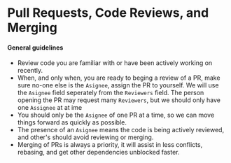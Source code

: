 # Pull Requests, Code Reviews, and Merging

#### General guidelines
- Review code you are familiar with or have been actively working on recently.
- When, and only when, you are ready to beging a review of a PR, make sure no-one else is the `Asignee`, assign the PR to yourself. We will use the `Asignee` field seperately from the `Reviewers` field.  The person opening the PR may request many `Reviewers`, but we should only have one `Assignee` at at ime
- You should only be the `Asignee` of one PR at a time, so we can move things forward as quickly as possible.
- The presence of an `Asignee` means the code is being actively reviewed, and other's should avoid reviewing or merging.
- Merging of PRs is always a priority, it will assist in less conflicts, rebasing, and get other dependencies unblocked faster.
